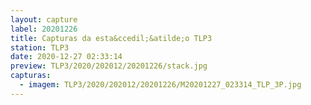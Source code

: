 ```yaml
---
layout: capture
label: 20201226
title: Capturas da esta&ccedil;&atilde;o TLP3
station: TLP3
date: 2020-12-27 02:33:14
preview: TLP3/2020/202012/20201226/stack.jpg
capturas:
  - imagem: TLP3/2020/202012/20201226/M20201227_023314_TLP_3P.jpg
---
```

